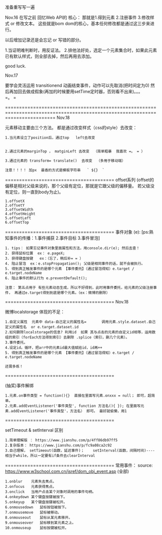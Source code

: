 准备重写写一遍

Nov.16 
在写之前 回忆Web API的 核心： 那就是1.得到元素  2.注册事件    3.修改样式 or  修改文本。   这些就是bom dom的核心，基本任何修改都是通过这三步来进行。


以后增加记录还是会忘记 or  写错的部分。

1.当证明难判断时，用反证法。
2.排他法好处，选定一个元素集合时，如果此元素已有默认样式，则全部去掉，然后再用去添加。

good luck.


Nov.17 

要学会灵活运用 transitionend 动画结束事件，动作可以先取消(把时间定为0) 然后再加回去做成假象(再加的时候要用setTime定时器，否则看不出来)。。。  
=。 =

==============================================================================================================================
Nov.18

元素移动主要由三个方法。 都是通过改变样式（css的style）去改变：   
    
    1.当元素设立了position后，通过top   left去改变
    
    
    2.通过元素的marginTop ， matginLeft 去改变  （简单粗暴  我喜欢 =。 = ）
    
    3.通过元素的 transform= translate()  去改变  （多用于移动端）
    
    注意！！！！ 加px  最香的方式是模板字符串   ` ${}  ` 
   
=======================================
offset系列    (offset的偏移是相对父级来说的，那个父级有定位，那就是它跟父级的偏移量。 若父级没有定位，则一直到body为止)。
    
    1.offsetX
    2.offsetY
    3.offsetWidth
    4.offsetHeight
    5.offsetLeft
    6.offsetTop
=======================================
事件对象 (e):    [ps:熟知事件的传播：1.事件捕获 2.事件目标 3.事件冒泡]

    1. tips： 如果忘记事件对象里面属性和方法，用console.dir(e); 然后去查！
    2. 获得鼠标位置  ex： e.pageX;
    3. 获得键盘按键   ex：（忘了，稍后补= = ）
    4. 阻止冒泡  ex：e.stopPropagation(); 父级是相同事件的话，就不会被执行。
    5. 得到真正触发事件的是哪个元素 【事件委托】（通过冒泡得知）e.target / e.target.nodeName
    6. 阻止事件的默认行为 e.preventDefault();

    注意： 第五点用于 有些元素动态生成，所以不好得到，此时用事件委托，给元素的父级注册事件， 再通过e.target得到到底是哪个元素。（ex：微博的删除）
   
=======================================
Nov.18

微博localstorage 体现的不足：

    1.自定义属性  元素中 data-自己定义的属性名=       调用元素.style.dataset.自己定义的属性名  or e.target.dataset.id
    2.如何删除localstorage的信息? 利用id  如果 其与点击的元素的自定义id相等，运用数组的索引（forEach方法得到索引）去删除 .splice（索引，删几个元素）。
    3.事件委托。
    4.设定id。循环，把arr中的元素id最大值赋给id，id再++
    5. 得到真正触发事件的是哪个元素 【事件委托】（通过冒泡得知）e.target / e.target.nodeName
    
    还需多练！
=======================================    
 
(抽奖)事件解绑
    
    1.元素.on事件类型 = function(){}  直接在里面写元素.onxxx = null； 即可，超简单。
    2.元素.addEventListener('事件类型', function 方法名(){ }); 在里面写元素.addEventListener('事件类型'，方法名） 即可。 最好就偷懒，用1 

======================================= 

setTimeout & setInterval 区别

    1.简单理解版 ： https://www.jianshu.com/p/4ff86db97ff5
    2.复杂版本： https://www.jianshu.com/p/fc9a08ca2c92
    3.自己理解， setTimeout(函数，延迟事件)；    setInterval(函数，间隔时间)---- 相当于while，所以一定要有if条件去clearInterval
    
======================================= 
常用事件： source: https://www.w3school.com.cn/jsref/dom_obj_event.asp   (全部)
    
    1.onblur	元素失去焦点。
    2.onfocus	元素获得焦点。
    3.onclick	当用户点击某个对象时调用的事件句柄。
    4.onkeydown	某个键盘按键被按下。
    5.onkeyup	某个键盘按键被松开。
    6.onmousedown	鼠标按钮被按下。
    7.onmousemove	鼠标被移动。
    8.onmouseout	鼠标从某元素移开。
    9.onmouseover	鼠标移到某元素之上。
    10.onmouseup	鼠标按键被松开。
